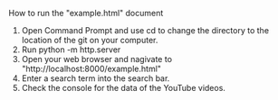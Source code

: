 How to run the "example.html" document
1. Open Command Prompt and use cd to change the directory to the location of the git on your computer.
2. Run python -m http.server
3. Open your web browser and nagivate to "http://localhost:8000/example.html"
4. Enter a search term into the search bar.
5. Check the console for the data of the YouTube videos.
